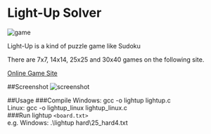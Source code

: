 Light-Up Solver
===============
![game](https://googledrive.com/host/0By9mvBCbgqryVmc4T1dlbHQzdjQ/lightup/game.png)  

Light-Up is a kind of puzzle game like Sudoku  

There are 7x7, 14x14, 25x25 and 30x40 games on the following site.  
  
[Online Game Site](http://www.puzzle-light-up.com/)  

##Screenshot
![screenshot](https://googledrive.com/host/0By9mvBCbgqryVmc4T1dlbHQzdjQ/lightup/ss.png)  

##Usage
###Compile
Windows: gcc -o lightup lightup.c  
Linux: gcc -o lightup\_linux lightup\_linux.c  
###Run
lightup `<board.txt>`  
e.g. Windows: .\lightup hard\25_hard4.txt
